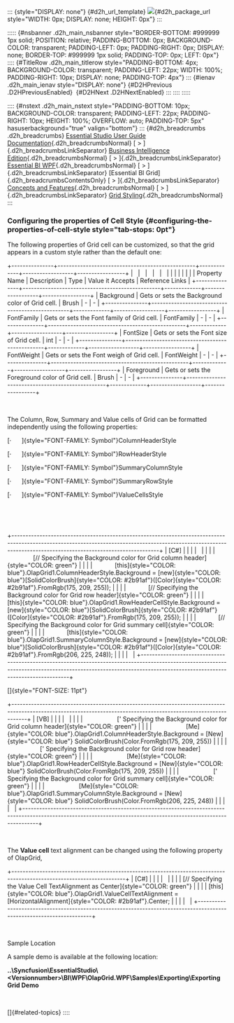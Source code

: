 ::: {style="DISPLAY: none"}
[](ms-xhelp:///?Id=d2h_url_template){#d2h_url_template} ![](!package_url!){#d2h_package_url style="WIDTH: 0px; DISPLAY: none; HEIGHT: 0px"}
:::

::::: {#nsbanner .d2h_main_nsbanner style="BORDER-BOTTOM: #999999 1px solid; POSITION: relative; PADDING-BOTTOM: 0px; BACKGROUND-COLOR: transparent; PADDING-LEFT: 0px; PADDING-RIGHT: 0px; DISPLAY: none; BORDER-TOP: #999999 1px solid; PADDING-TOP: 0px; LEFT: 0px"}
:::: {#TitleRow .d2h_main_titlerow style="PADDING-BOTTOM: 4px; BACKGROUND-COLOR: transparent; PADDING-LEFT: 22px; WIDTH: 100%; PADDING-RIGHT: 10px; DISPLAY: none; PADDING-TOP: 4px"}
::: {#ienav .d2h_main_ienav style="DISPLAY: none"}
[](ms-xhelp:///?Id=4b8b69b6-064e-4af5-bfd4-f48b5b689cd8){#D2HPrevious .D2HPreviousEnabled}  [](ms-xhelp:///?Id=41939395-c927-4e81-b042-23129c45aa91){#D2HNext .D2HNextEnabled}
:::
::::
:::::

:::: {#nstext .d2h_main_nstext style="PADDING-BOTTOM: 10px; BACKGROUND-COLOR: transparent; PADDING-LEFT: 22px; PADDING-RIGHT: 10px; HEIGHT: 100%; OVERFLOW: auto; PADDING-TOP: 5px" hasuserbackground="true" valign="bottom"}
::: {#d2h_breadcrumbs .d2h_breadcrumbs}
[Essential Studio User Guide Documentation](ms-xhelp:///?Id=12457748-09e3-4d74-a240-8e049cedf030){.d2h_breadcrumbsNormal} [ \> ]{.d2h_breadcrumbsLinkSeparator} [Business Intelligence Edition](ms-xhelp:///?Id=fdf33dd8-62b2-47b9-ad7b-fc50e590bca5){.d2h_breadcrumbsNormal} [ \> ]{.d2h_breadcrumbsLinkSeparator} [Essential BI WPF](ms-xhelp:///?Id=41e3d586-d922-4a01-8272-679fe4ae7343){.d2h_breadcrumbsNormal} [ \> ]{.d2h_breadcrumbsLinkSeparator} [Essential BI Grid]{.d2h_breadcrumbsContentsOnly} [ \> ]{.d2h_breadcrumbsLinkSeparator} [Concepts and Features](ms-xhelp:///?Id=ea758680-939d-4d65-8abe-8c3be198af29){.d2h_breadcrumbsNormal} [ \> ]{.d2h_breadcrumbsLinkSeparator} [Grid Styling](ms-xhelp:///?Id=3c17a3a2-5d3d-4690-b7aa-d989ebd2f03d){.d2h_breadcrumbsNormal}
:::

### Configuring the properties of Cell Style {#configuring-the-properties-of-cell-style style="tab-stops: 0pt"}

The following properties of Grid cell can be customized, so that the grid appears in a custom style rather than the default one:

+---------------+-------------------------------------------------+-------------+------------------+-----------------+
|               |                                                 |             |                  |                 |
|               |                                                 |             |                  |                 |
| Property Name | Description                                     | Type        | Value it Accepts | Reference Links |
+---------------+-------------------------------------------------+-------------+------------------+-----------------+
| Background    | Gets or sets the Background color of Grid cell. | Brush       | \-               | \-              |
+---------------+-------------------------------------------------+-------------+------------------+-----------------+
| FontFamily    | Gets or sets the Font family of Grid cell.      | FontFamily  | \-               | \-              |
+---------------+-------------------------------------------------+-------------+------------------+-----------------+
| FontSize      | Gets or sets the Font size of Grid cell.        | int         | \-               | \-              |
+---------------+-------------------------------------------------+-------------+------------------+-----------------+
| FontWeight    | Gets or sets the Font weigh of Grid cell.       | FontWeight  | \-               | \-              |
+---------------+-------------------------------------------------+-------------+------------------+-----------------+
| Foreground    | Gets or sets the Foreground color of Grid cell. | Brush       | \-               | \-              |
+---------------+-------------------------------------------------+-------------+------------------+-----------------+

 

The Column, Row, Summary and Value cells of Grid can be formatted independently using the following properties:

[·      ]{style="FONT-FAMILY: Symbol"}ColumnHeaderStyle

[·      ]{style="FONT-FAMILY: Symbol"}RowHeaderStyle

[·      ]{style="FONT-FAMILY: Symbol"}SummaryColumnStyle

[·      ]{style="FONT-FAMILY: Symbol"}SummaryRowStyle

[·      ]{style="FONT-FAMILY: Symbol"}ValueCellsStyle

 

 

+----------------------------------------------------------------------------------------------------------------------------------------------------------------------------------------------------------------+
| \[C#\]                                                                                                                                                                                                         |
|                                                                                                                                                                                                                |
|                                                                                                                                                                                                                |
|                                                                                                                                                                                                                |
|                    [// Specifying the Background color for Grid column header]{style="COLOR: green"}                                                                                                           |
|                                                                                                                                                                                                                |
|             [this]{style="COLOR: blue"}.OlapGrid1.ColumnHeaderStyle.Background = [new]{style="COLOR: blue"}[SolidColorBrush]{style="COLOR: #2b91af"}([Color]{style="COLOR: #2b91af"}.FromRgb(175, 209, 255));  |
|                                                                                                                                                                                                                |
|             [// Specifying the Background color for Grid row header]{style="COLOR: green"}                                                                                                                     |
|                                                                                                                                                                                                                |
|             [this]{style="COLOR: blue"}.OlapGrid1.RowHeaderCellStyle.Background = [new]{style="COLOR: blue"}[SolidColorBrush]{style="COLOR: #2b91af"}([Color]{style="COLOR: #2b91af"}.FromRgb(175, 209, 255)); |
|                                                                                                                                                                                                                |
|             [// Specifying the Background color for Grid summary cell]{style="COLOR: green"}                                                                                                                   |
|                                                                                                                                                                                                                |
|             [this]{style="COLOR: blue"}.OlapGrid1.SummaryColumnStyle.Background = [new]{style="COLOR: blue"}[SolidColorBrush]{style="COLOR: #2b91af"}([Color]{style="COLOR: #2b91af"}.FromRgb(206, 225, 248)); |
|                                                                                                                                                                                                                |
|                                                                                                                                                                                                                |
+----------------------------------------------------------------------------------------------------------------------------------------------------------------------------------------------------------------+

[]{style="FONT-SIZE: 11pt"} 

+-----------------------------------------------------------------------------------------------------------------------------------------------------------------+
| \[VB\]                                                                                                                                                          |
|                                                                                                                                                                 |
|                                                                                                                                                                 |
|                                                                                                                                                                 |
|                    [\' Specifying the Background color for Grid column header]{style="COLOR: green"}                                                            |
|                                                                                                                                                                 |
|                    [Me]{style="COLOR: blue"}.OlapGrid1.ColumnHeaderStyle.Background = [New]{style="COLOR: blue"} SolidColorBrush(Color.FromRgb(175, 209, 255))  |
|                                                                                                                                                                 |
|                    [\' Specifying the Background color for Grid row header]{style="COLOR: green"}                                                               |
|                                                                                                                                                                 |
|                    [Me]{style="COLOR: blue"}.OlapGrid1.RowHeaderCellStyle.Background = [New]{style="COLOR: blue"} SolidColorBrush(Color.FromRgb(175, 209, 255)) |
|                                                                                                                                                                 |
|                    [\' Specifying the Background color for Grid summary cell]{style="COLOR: green"}                                                             |
|                                                                                                                                                                 |
|                    [Me]{style="COLOR: blue"}.OlapGrid1.SummaryColumnStyle.Background = [New]{style="COLOR: blue"} SolidColorBrush(Color.FromRgb(206, 225, 248)) |
|                                                                                                                                                                 |
|                                                                                                                                                                 |
+-----------------------------------------------------------------------------------------------------------------------------------------------------------------+

 

The **Value cell** text alignment can be changed using the following property of OlapGrid,

+----------------------------------------------------------------------------------------------------------------------+
| \[C#\]                                                                                                               |
|                                                                                                                      |
|                                                                                                                      |
|                                                                                                                      |
| [// Specifying the Value Cell TextAlignment as Center]{style="COLOR: green"}                                         |
|                                                                                                                      |
| [this]{style="COLOR: blue"}.OlapGrid1.ValueCellTextAlignment = [HorizontalAlignment]{style="COLOR: #2b91af"}.Center; |
|                                                                                                                      |
|                                                                                                                      |
+----------------------------------------------------------------------------------------------------------------------+

 

Sample Location

A sample demo is available at the following location:

**..\\Syncfusion\\EssentialStudio\\\<Versionnumber\>\\BI\\WPF\\OlapGrid.WPF\\Samples\\Exporting\\Exporting Grid Demo**

 

[]{#related-topics}
::::
